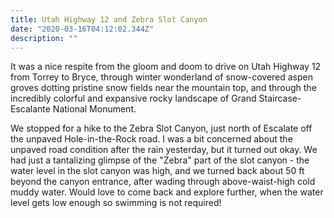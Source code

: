 ```yaml
---
title: Utah Highway 12 and Zebra Slot Canyon
date: "2020-03-16T04:12:02.344Z"
description: ""
---
```


It was a nice respite from the gloom and doom to drive on Utah Highway 12 from Torrey to Bryce, through winter wonderland of snow-covered aspen groves dotting pristine snow fields near the mountain top, and through the incredibly colorful and expansive rocky landscape of Grand Staircase-Escalante National Monument.

We stopped for a hike to the Zebra Slot Canyon, just north of Escalate off the unpaved Hole-in-the-Rock road. I was a bit concerned about the unpaved road condition after the rain yesterday, but it turned out okay. We had just a tantalizing glimpse of the "Zebra" part of the slot canyon - the water level in the slot canyon was high, and we turned back about 50 ft beyond the canyon entrance, after wading through above-waist-high cold muddy water. Would love to come back and explore further, when the water level gets low enough so swimming is not required!
